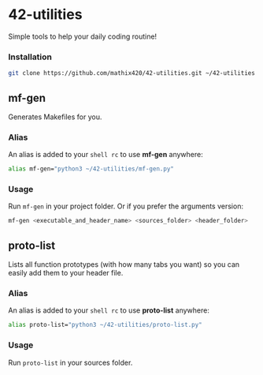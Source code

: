 # 42-utilities
Simple tools to help your daily coding routine!
### Installation
```bash
git clone https://github.com/mathix420/42-utilities.git ~/42-utilities && sh ~/42-utilities/install.sh
```

## mf-gen
Generates Makefiles for you.
### Alias
An alias is added to your `shell rc` to use **mf-gen** anywhere:
```bash
alias mf-gen="python3 ~/42-utilities/mf-gen.py"
```
### Usage
Run `mf-gen` in your project folder.
Or if you prefer the arguments version:
```bash
mf-gen <executable_and_header_name> <sources_folder> <header_folder>
```

## proto-list
Lists all function prototypes (with how many tabs you want) so you can easily add them to your header file.
### Alias
An alias is added to your `shell rc` to use **proto-list** anywhere:
```bash
alias proto-list="python3 ~/42-utilities/proto-list.py"
```
### Usage
Run `proto-list` in your sources folder.
